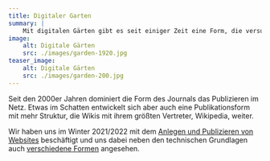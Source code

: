 ```yaml
---
title: Digitaler Garten
summary: |
    Mit digitalen Gärten gibt es seit einiger Zeit eine Form, die versucht, Ideen aus dem Gartenbau in die digitale Welt zu übertragen. 
image:
    alt: Digitale Gärten
    src: ./images/garden-1920.jpg
teaser_image:
    alt: Digitale Gärten
    src: ./images/garden-200.jpg
---
```

Seit den 2000er Jahren dominiert die Form des Journals das Publizieren im Netz. Etwas im Schatten entwickelt sich aber auch eine Publikationsform mit mehr Struktur, die Wikis mit ihrem größten Vertreter, Wikipedia, weiter. 

Wir haben uns im Winter 2021/2022 mit dem [Anlegen und Publizieren von Websites](https://meetup.codekulturbonn.de/groups/1/discussions/56) beschäftigt und uns dabei neben den technischen Grundlagen auch [verschiedene Formen](https://codekulturbonn.de/webgen/typen.html) angesehen.

